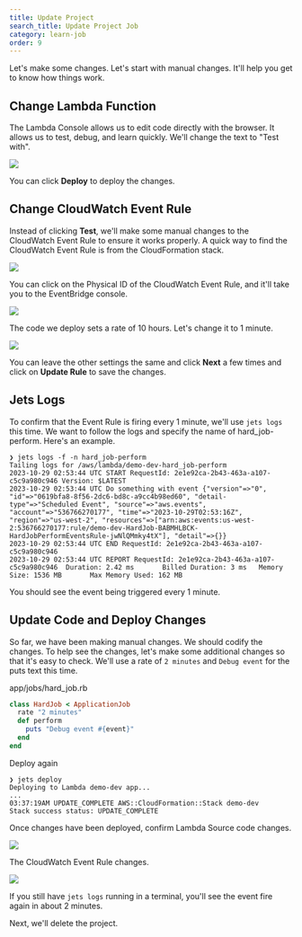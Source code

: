 ```yaml
---
title: Update Project
search_title: Update Project Job
category: learn-job
order: 9
---
```


Let's make some changes. Let's start with manual changes. It'll help you get to know how things work.

## Change Lambda Function

The Lambda Console allows us to edit code directly with the browser. It allows us to test, debug, and learn quickly. We'll change the text to "Test with".

![](https://img.boltops.com/tools/jets/learn/job/update-project-manual.png)

You can click **Deploy** to deploy the changes.

## Change CloudWatch Event Rule

Instead of clicking **Test**, we'll make some manual changes to the CloudWatch Event Rule to ensure it works properly. A quick way to find the CloudWatch Event Rule is from the CloudFormation stack.

![](https://img.boltops.com/tools/jets/learn/job/review-deploy-cloudformation-console.png)

You can click on the Physical ID of the CloudWatch Event Rule, and it'll take you to the EventBridge console.

![](https://img.boltops.com/tools/jets/learn/job/update-project-eventbridge-console.png)

The code we deploy sets a rate of 10 hours. Let's change it to 1 minute.

![](https://img.boltops.com/tools/jets/learn/job/update-project-eventbridge-console-edit.png)

You can leave the other settings the same and click **Next** a few times and click on **Update Rule** to save the changes.

## Jets Logs

To confirm that the Event Rule is firing every 1 minute, we'll use `jets logs` this time. We want to follow the logs and specify the name of hard_job-perform. Here's an example.

    ❯ jets logs -f -n hard_job-perform
    Tailing logs for /aws/lambda/demo-dev-hard_job-perform
    2023-10-29 02:53:44 UTC START RequestId: 2e1e92ca-2b43-463a-a107-c5c9a980c946 Version: $LATEST
    2023-10-29 02:53:44 UTC Do something with event {"version"=>"0", "id"=>"0619bfa8-8f56-2dc6-bd8c-a9cc4b98ed60", "detail-type"=>"Scheduled Event", "source"=>"aws.events", "account"=>"536766270177", "time"=>"2023-10-29T02:53:16Z", "region"=>"us-west-2", "resources"=>["arn:aws:events:us-west-2:536766270177:rule/demo-dev-HardJob-BABMHLBCK-HardJobPerformEventsRule-jwNlQMmky4tX"], "detail"=>{}}
    2023-10-29 02:53:44 UTC END RequestId: 2e1e92ca-2b43-463a-a107-c5c9a980c946
    2023-10-29 02:53:44 UTC REPORT RequestId: 2e1e92ca-2b43-463a-a107-c5c9a980c946  Duration: 2.42 ms       Billed Duration: 3 ms   Memory Size: 1536 MB       Max Memory Used: 162 MB

You should see the event being triggered every 1 minute.

## Update Code and Deploy Changes

So far, we have been making manual changes. We should codify the changes. To help see the changes, let's make some additional changes so that it's easy to check. We'll use a rate of `2 minutes` and `Debug event` for the puts text this time.

app/jobs/hard_job.rb

```ruby
class HardJob < ApplicationJob
  rate "2 minutes"
  def perform
    puts "Debug event #{event}"
  end
end
```

Deploy again

    ❯ jets deploy
    Deploying to Lambda demo-dev app...
    ...
    03:37:19AM UPDATE_COMPLETE AWS::CloudFormation::Stack demo-dev
    Stack success status: UPDATE_COMPLETE

Once changes have been deployed, confirm Lambda Source code changes.

![](https://img.boltops.com/tools/jets/learn/job/update-project-confirm-lambda-changes.png)

The CloudWatch Event Rule changes.

![](https://img.boltops.com/tools/jets/learn/job/update-project-confirm-rule-changes.png)

If you still have `jets logs` running in a terminal, you'll see the event fire again in about 2 minutes.

Next, we'll delete the project.
